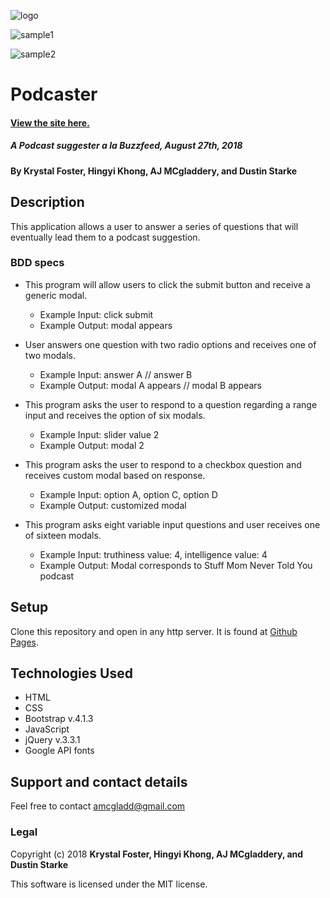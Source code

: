 ![logo](https://github.com/amcgladd/podcaster/blob/master/img/title.png)


![sample1](https://github.com/amcgladd/podcaster/blob/master/img/sample1.png)

![sample2](https://github.com/amcgladd/podcaster/blob/master/img/sample2.png)


# Podcaster

#### [View the site here.](https://amcgladd.github.io/podcaster/)

##### A Podcast suggester a la Buzzfeed, August 27th, 2018

#### By Krystal Foster, Hingyi Khong, AJ MCgladdery, and Dustin Starke

## Description

This application allows a user to answer a series of questions that will eventually lead them to a podcast suggestion.

### BDD specs
* This program will allow users to click the submit button and receive a generic modal.
  * Example Input: click submit
  * Example Output: modal appears

* User answers one question with two radio options and receives one of two modals.
  * Example Input: answer A // answer B
  * Example Output: modal A appears // modal B appears

* This program asks the user to respond to a question regarding a range input and receives the option of six modals.
  * Example Input: slider value 2
  * Example Output: modal 2

* This program asks the user to respond to a checkbox question and receives custom modal based on response.
  * Example Input: option A, option C, option D
  * Example Output: customized modal

* This program asks eight variable input questions and user receives one of sixteen modals.
  * Example Input: truthiness value: 4, intelligence value: 4
  * Example Output: Modal corresponds to Stuff Mom Never Told You podcast

## Setup

Clone this repository and open in any http server. It is found at [Github Pages](https://amcgladd.github.io/podcast).

## Technologies Used

* HTML
* CSS
* Bootstrap v.4.1.3
* JavaScript
* jQuery v.3.3.1
* Google API fonts

## Support and contact details

Feel free to contact amcgladd@gmail.com

### Legal

Copyright (c) 2018 **Krystal Foster, Hingyi Khong, AJ MCgladdery, and Dustin Starke**

This software is licensed under the MIT license.
